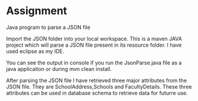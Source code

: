 # Assignment
Java program to parse a JSON file

Import the JSON folder into your local workspace. This is a maven JAVA project which will parse a JSON file present in its resource folder.
I have used eclipse as my IDE.

You can see the output in console if you run the JsonParse.java file as a java applicaiton or during mvn clean install.

After parsing the JSON file I have retrieved three major attributes from the JSON file. They are SchoolAddress,Schools and FacultyDetails. These three attributes can be used in database schema to retrieve data for futurre use.
